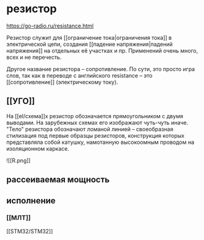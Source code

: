 # резистор

https://go-radio.ru/resistance.html

Резистор служит для [[ограничение тока|ограничения тока]] в электрической цепи, создания [[падение напряжения|падений напряжения]] на отдельных её участках и пр. Применений очень много, всех и не перечесть.

Другое название резистора – сопротивление. По сути, это просто игра слов, так как в переводе с английского resistance – это [[сопротивление]] (электрическому току).

##  [[УГО]]

На [[el/схема]]х резистор обозначается прямоугольником с двумя выводами. На зарубежных схемах его изображают чуть-чуть иначе. "Тело" резистора обозначают ломаной линией – своеобразная стилизация под первые образцы резисторов, конструкция которых представляла собой катушку, намотанную высокоомным проводом на изоляционном каркасе.

![[R.png]]

## рассеиваемая мощность

## исполнение
### [[МЛТ]]

[[STM32/STM32]]